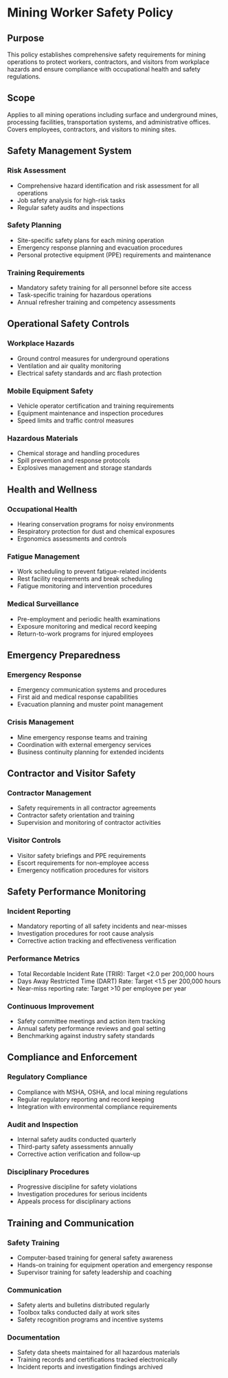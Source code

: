 # Mining Worker Safety Policy

## Purpose
This policy establishes comprehensive safety requirements for mining operations to protect workers, contractors, and visitors from workplace hazards and ensure compliance with occupational health and safety regulations.

## Scope
Applies to all mining operations including surface and underground mines, processing facilities, transportation systems, and administrative offices. Covers employees, contractors, and visitors to mining sites.

## Safety Management System

### Risk Assessment
- Comprehensive hazard identification and risk assessment for all operations  
- Job safety analysis for high-risk tasks  
- Regular safety audits and inspections  

### Safety Planning
- Site-specific safety plans for each mining operation  
- Emergency response planning and evacuation procedures  
- Personal protective equipment (PPE) requirements and maintenance  

### Training Requirements
- Mandatory safety training for all personnel before site access  
- Task-specific training for hazardous operations  
- Annual refresher training and competency assessments  

## Operational Safety Controls

### Workplace Hazards
- Ground control measures for underground operations  
- Ventilation and air quality monitoring  
- Electrical safety standards and arc flash protection  

### Mobile Equipment Safety
- Vehicle operator certification and training requirements  
- Equipment maintenance and inspection procedures  
- Speed limits and traffic control measures  

### Hazardous Materials
- Chemical storage and handling procedures  
- Spill prevention and response protocols  
- Explosives management and storage standards  

## Health and Wellness

### Occupational Health
- Hearing conservation programs for noisy environments  
- Respiratory protection for dust and chemical exposures  
- Ergonomics assessments and controls  

### Fatigue Management
- Work scheduling to prevent fatigue-related incidents  
- Rest facility requirements and break scheduling  
- Fatigue monitoring and intervention procedures  

### Medical Surveillance
- Pre-employment and periodic health examinations  
- Exposure monitoring and medical record keeping  
- Return-to-work programs for injured employees  

## Emergency Preparedness

### Emergency Response
- Emergency communication systems and procedures  
- First aid and medical response capabilities  
- Evacuation planning and muster point management  

### Crisis Management
- Mine emergency response teams and training  
- Coordination with external emergency services  
- Business continuity planning for extended incidents  

## Contractor and Visitor Safety

### Contractor Management
- Safety requirements in all contractor agreements  
- Contractor safety orientation and training  
- Supervision and monitoring of contractor activities  

### Visitor Controls
- Visitor safety briefings and PPE requirements  
- Escort requirements for non-employee access  
- Emergency notification procedures for visitors  

## Safety Performance Monitoring

### Incident Reporting
- Mandatory reporting of all safety incidents and near-misses  
- Investigation procedures for root cause analysis  
- Corrective action tracking and effectiveness verification  

### Performance Metrics
- Total Recordable Incident Rate (TRIR): Target <2.0 per 200,000 hours  
- Days Away Restricted Time (DART) Rate: Target <1.5 per 200,000 hours  
- Near-miss reporting rate: Target >10 per employee per year  

### Continuous Improvement
- Safety committee meetings and action item tracking  
- Annual safety performance reviews and goal setting  
- Benchmarking against industry safety standards  

## Compliance and Enforcement

### Regulatory Compliance
- Compliance with MSHA, OSHA, and local mining regulations  
- Regular regulatory reporting and record keeping  
- Integration with environmental compliance requirements  

### Audit and Inspection
- Internal safety audits conducted quarterly  
- Third-party safety assessments annually  
- Corrective action verification and follow-up  

### Disciplinary Procedures
- Progressive discipline for safety violations  
- Investigation procedures for serious incidents  
- Appeals process for disciplinary actions  

## Training and Communication

### Safety Training
- Computer-based training for general safety awareness  
- Hands-on training for equipment operation and emergency response  
- Supervisor training for safety leadership and coaching  

### Communication
- Safety alerts and bulletins distributed regularly  
- Toolbox talks conducted daily at work sites  
- Safety recognition programs and incentive systems  

### Documentation
- Safety data sheets maintained for all hazardous materials  
- Training records and certifications tracked electronically  
- Incident reports and investigation findings archived